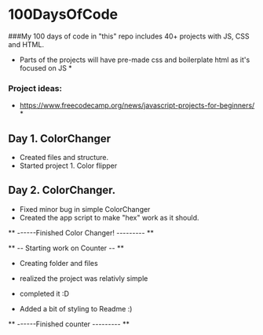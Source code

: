 # 100DaysOfCode
###My 100 days of code in "this" repo includes 40+ projects with JS, CSS and HTML.
 * Parts of the projects will have pre-made css and boilerplate html as it's focused on JS *

### Project ideas:
* https://www.freecodecamp.org/news/javascript-projects-for-beginners/ *

## Day 1. ColorChanger
- Created files and structure.
- Started project 1. Color flipper

## Day 2. ColorChanger.
- Fixed minor bug in simple ColorChanger
- Created the app script to make "hex" work as it should.

** ------Finished Color Changer! --------- **

** -- Starting work on Counter -- **
- Creating folder and files
- realized the project was relativly simple
- completed it :D

- Added a bit of styling to Readme :)

** ------Finished counter --------- **